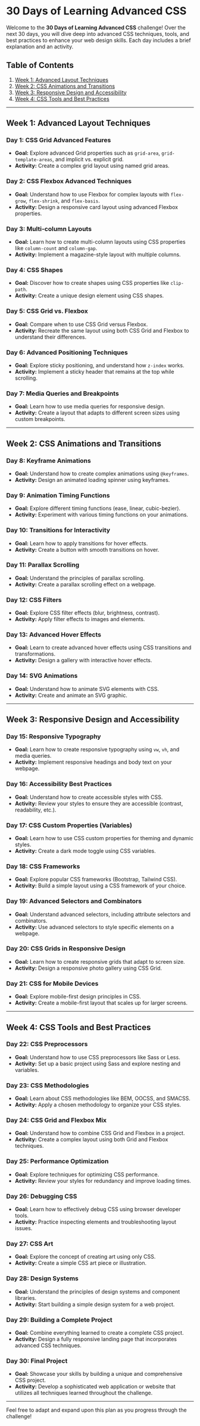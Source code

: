# 30 Days of Learning Advanced CSS

Welcome to the **30 Days of Learning Advanced CSS** challenge! Over the next 30 days, you will dive deep into advanced CSS techniques, tools, and best practices to enhance your web design skills. Each day includes a brief explanation and an activity.

## Table of Contents
1. [Week 1: Advanced Layout Techniques](#week-1-advanced-layout-techniques)
2. [Week 2: CSS Animations and Transitions](#week-2-css-animations-and-transitions)
3. [Week 3: Responsive Design and Accessibility](#week-3-responsive-design-and-accessibility)
4. [Week 4: CSS Tools and Best Practices](#week-4-css-tools-and-best-practices)

---

## Week 1: Advanced Layout Techniques

### Day 1: CSS Grid Advanced Features
- **Goal:** Explore advanced Grid properties such as `grid-area`, `grid-template-areas`, and implicit vs. explicit grid.
- **Activity:** Create a complex grid layout using named grid areas.

### Day 2: CSS Flexbox Advanced Techniques
- **Goal:** Understand how to use Flexbox for complex layouts with `flex-grow`, `flex-shrink`, and `flex-basis`.
- **Activity:** Design a responsive card layout using advanced Flexbox properties.

### Day 3: Multi-column Layouts
- **Goal:** Learn how to create multi-column layouts using CSS properties like `column-count` and `column-gap`.
- **Activity:** Implement a magazine-style layout with multiple columns.

### Day 4: CSS Shapes
- **Goal:** Discover how to create shapes using CSS properties like `clip-path`.
- **Activity:** Create a unique design element using CSS shapes.

### Day 5: CSS Grid vs. Flexbox
- **Goal:** Compare when to use CSS Grid versus Flexbox.
- **Activity:** Recreate the same layout using both CSS Grid and Flexbox to understand their differences.

### Day 6: Advanced Positioning Techniques
- **Goal:** Explore sticky positioning, and understand how `z-index` works.
- **Activity:** Implement a sticky header that remains at the top while scrolling.

### Day 7: Media Queries and Breakpoints
- **Goal:** Learn how to use media queries for responsive design.
- **Activity:** Create a layout that adapts to different screen sizes using custom breakpoints.

---

## Week 2: CSS Animations and Transitions

### Day 8: Keyframe Animations
- **Goal:** Understand how to create complex animations using `@keyframes`.
- **Activity:** Design an animated loading spinner using keyframes.

### Day 9: Animation Timing Functions
- **Goal:** Explore different timing functions (ease, linear, cubic-bezier).
- **Activity:** Experiment with various timing functions on your animations.

### Day 10: Transitions for Interactivity
- **Goal:** Learn how to apply transitions for hover effects.
- **Activity:** Create a button with smooth transitions on hover.

### Day 11: Parallax Scrolling
- **Goal:** Understand the principles of parallax scrolling.
- **Activity:** Create a parallax scrolling effect on a webpage.

### Day 12: CSS Filters
- **Goal:** Explore CSS filter effects (blur, brightness, contrast).
- **Activity:** Apply filter effects to images and elements.

### Day 13: Advanced Hover Effects
- **Goal:** Learn to create advanced hover effects using CSS transitions and transformations.
- **Activity:** Design a gallery with interactive hover effects.

### Day 14: SVG Animations
- **Goal:** Understand how to animate SVG elements with CSS.
- **Activity:** Create and animate an SVG graphic.

---

## Week 3: Responsive Design and Accessibility

### Day 15: Responsive Typography
- **Goal:** Learn how to create responsive typography using `vw`, `vh`, and media queries.
- **Activity:** Implement responsive headings and body text on your webpage.

### Day 16: Accessibility Best Practices
- **Goal:** Understand how to create accessible styles with CSS.
- **Activity:** Review your styles to ensure they are accessible (contrast, readability, etc.).

### Day 17: CSS Custom Properties (Variables)
- **Goal:** Learn how to use CSS custom properties for theming and dynamic styles.
- **Activity:** Create a dark mode toggle using CSS variables.

### Day 18: CSS Frameworks
- **Goal:** Explore popular CSS frameworks (Bootstrap, Tailwind CSS).
- **Activity:** Build a simple layout using a CSS framework of your choice.

### Day 19: Advanced Selectors and Combinators
- **Goal:** Understand advanced selectors, including attribute selectors and combinators.
- **Activity:** Use advanced selectors to style specific elements on a webpage.

### Day 20: CSS Grids in Responsive Design
- **Goal:** Learn how to create responsive grids that adapt to screen size.
- **Activity:** Design a responsive photo gallery using CSS Grid.

### Day 21: CSS for Mobile Devices
- **Goal:** Explore mobile-first design principles in CSS.
- **Activity:** Create a mobile-first layout that scales up for larger screens.

---

## Week 4: CSS Tools and Best Practices

### Day 22: CSS Preprocessors
- **Goal:** Understand how to use CSS preprocessors like Sass or Less.
- **Activity:** Set up a basic project using Sass and explore nesting and variables.

### Day 23: CSS Methodologies
- **Goal:** Learn about CSS methodologies like BEM, OOCSS, and SMACSS.
- **Activity:** Apply a chosen methodology to organize your CSS styles.

### Day 24: CSS Grid and Flexbox Mix
- **Goal:** Understand how to combine CSS Grid and Flexbox in a project.
- **Activity:** Create a complex layout using both Grid and Flexbox techniques.

### Day 25: Performance Optimization
- **Goal:** Explore techniques for optimizing CSS performance.
- **Activity:** Review your styles for redundancy and improve loading times.

### Day 26: Debugging CSS
- **Goal:** Learn how to effectively debug CSS using browser developer tools.
- **Activity:** Practice inspecting elements and troubleshooting layout issues.

### Day 27: CSS Art
- **Goal:** Explore the concept of creating art using only CSS.
- **Activity:** Create a simple CSS art piece or illustration.

### Day 28: Design Systems
- **Goal:** Understand the principles of design systems and component libraries.
- **Activity:** Start building a simple design system for a web project.

### Day 29: Building a Complete Project
- **Goal:** Combine everything learned to create a complete CSS project.
- **Activity:** Design a fully responsive landing page that incorporates advanced CSS techniques.

### Day 30: Final Project
- **Goal:** Showcase your skills by building a unique and comprehensive CSS project.
- **Activity:** Develop a sophisticated web application or website that utilizes all techniques learned throughout the challenge.

---

Feel free to adapt and expand upon this plan as you progress through the challenge!
